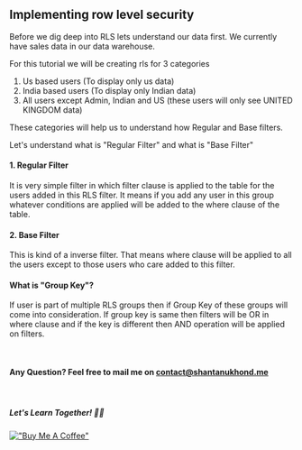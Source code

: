 ## Implementing row level security

Before we dig deep into RLS lets understand our data first. We currently have sales data in our data warehouse. 

For this tutorial we will be creating rls for 3 categories 
1. Us based users (To display only us data)
2. India based users (To display only Indian data)
3. All users except Admin, Indian and US (these users will only see UNITED KINGDOM data)

These categories will help us to understand how Regular and Base filters.

Let's understand what is "Regular Filter" and what is "Base Filter"

#### 1. Regular Filter
It is very simple filter in which filter clause is applied to the table for the users added in this RLS filter. It means if you add any user in this group whatever conditions are applied will be added to the where clause of the table. 

#### 2. Base Filter
This is kind of a inverse filter. That means where clause will be applied to all the users except to those users who care added to this filter.


#### What is "Group Key"?
If user is part of multiple RLS groups then if Group Key of these groups will come into consideration. If group key is same then filters will be OR in where clause and if the key is different then AND operation will be applied on filters.


&nbsp;
&nbsp;
#### Any Question? Feel free to mail me on [contact@shantanukhond.me](mailto://contact@shantanukhond.me)
&nbsp;
&nbsp;
&nbsp;
&nbsp;

##### Let's Learn Together! 📖😊


[!["Buy Me A Coffee"](https://www.buymeacoffee.com/assets/img/custom_images/orange_img.png)](https://www.buymeacoffee.com/shantanukhond)